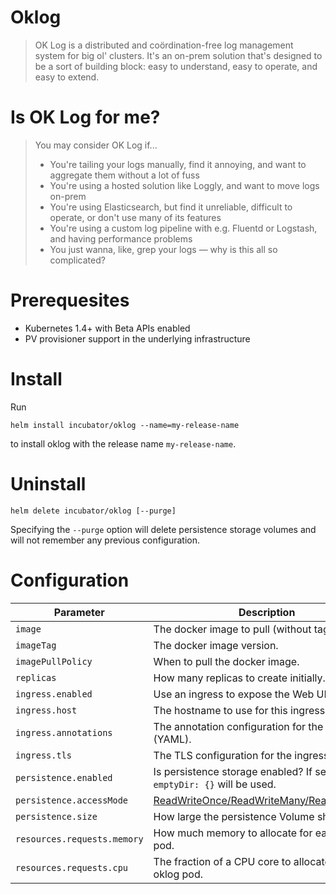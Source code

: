 # Oklog

> OK Log is a distributed and coördination-free log management system for big ol' clusters. It's an on-prem solution that's designed to be a sort of building block: easy to understand, easy to operate, and easy to extend.

# Is OK Log for me?

> You may consider OK Log if...
> 
> - You're tailing your logs manually, find it annoying, and want to aggregate them without a lot of fuss
> - You're using a hosted solution like Loggly, and want to move logs on-prem
> - You're using Elasticsearch, but find it unreliable, difficult to operate, or don't use many of its features
> - You're using a custom log pipeline with e.g. Fluentd or Logstash, and having performance problems
> - You just wanna, like, grep your logs — why is this all so complicated?

# Prerequesites

* Kubernetes 1.4+ with Beta APIs enabled
* PV provisioner support in the underlying infrastructure

# Install

Run

```
helm install incubator/oklog --name=my-release-name
```

to install oklog with the release name `my-release-name`.

# Uninstall

```
helm delete incubator/oklog [--purge]
```

Specifying the `--purge` option will delete persistence storage volumes and will not remember any previous configuration.

# Configuration

| Parameter | Description | Default |
|-----------|-------------|---------|
| `image` | The docker image to pull (without tag). | `"oklog/oklog"` |
| `imageTag` | The docker image version. | `v0.2.1` |
| `imagePullPolicy` | When to pull the docker image. | `"Always"` |
| `replicas` | How many replicas to create initially. | `4` |
| `ingress.enabled`| Use an ingress to expose the Web UI | `false` |
| `ingress.host` | The hostname to use for this ingress | `"oklog.example.com"` |
| `ingress.annotations` | The annotation configuration for the ingress (YAML). | `{}` |
| `ingress.tls` | The TLS configuration for the ingress (YAML). | `[]` |
| `persistence.enabled` | Is persistence storage enabled? If set to false, `emptyDir: {}` will be used. | `true` |
| `persistence.accessMode` | [ReadWriteOnce/ReadWriteMany/ReadOnlyMany](https://kubernetes.io/docs/concepts/storage/persistence-volumes/#access-modes) | `"ReadWriteOnce"` |
| `persistence.size` | How large the persistence Volume should be. | `1Gi` |
| `resources.requests.memory` | How much memory to allocate for each oklog pod. | `128Mi` |
| `resources.requests.cpu` | The fraction of a CPU core to allocate to each oklog pod. | `0.1` |

